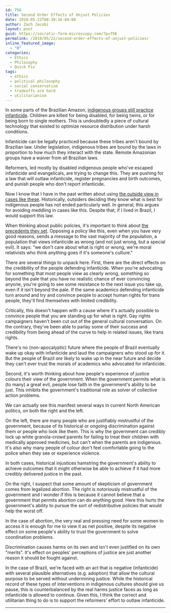 ```yaml
---
id: 756
title: Second Order Effects of Unjust Policies
date: 2018-05-22T08:39:16-04:00
author: Zach Jacobi
layout: post
guid: https://socratic-form-microscopy.com/?p=756
permalink: /2018/05/22/second-order-effects-of-unjust-policies/
inline_featured_image:
  - "0"
categories:
  - Ethics
  - Philosophy
  - Quick Fix
tags:
  - ethics
  - political philosophy
  - social conservatism
  - tradeoffs are hard
  - utilitarianism
---
```


In some parts of the Brazilian Amazon, <a href="https://foreignpolicy.com/2018/04/09/the-right-to-kill-brazil-infanticide/">indigenous groups still practice infanticide</a>. Children are killed for being disabled, for being twins, or for being born to single mothers. This is undoubtedly a piece of cultural technology that existed to optimize resource distribution under harsh conditions.

Infanticide can be legally practiced because these tribes aren't bound by Brazilian law. Under legislation, indigenous tribes are bound by the laws in proportion to how much they interact with the state. Remote Amazonian groups have a waiver from all Brazilian laws.

Reformers, led mostly by disabled indigenous people who've escaped infanticide and evangelicals, are trying to change this. They are pushing for a law that will outlaw infanticide, register pregnancies and birth outcomes, and punish people who don't report infanticide.

Now I know that I have in the past written about using <a href="{{ site.baseurl }}/2017/05/13/medicine-inside-context/">the outside view in cases like these</a>. Historically, outsiders deciding they know what is best for indigenous people has not ended particularly well. In general, this argues for avoiding meddling in cases like this. Despite that, if I lived in Brazil, I would support this law.

When thinking about public policies, it's important to think about <a href="{{ site.baseurl }}/2016/10/16/precedent-utilitarianism-a-primer/">the precedents they set</a>. Opposing a policy like this, even when you have very good reasons, sends a message to the vast majority of the population, a population that views infanticide as wrong (and not just wrong, but a special evil). It says: "we don't care about what is right or wrong, we're moral relativists who think anything goes if it's someone's culture."

There are several things to unpack here. First, there are the direct effects on the credibility of the people defending infanticide. When you're advocating for something that most people view as clearly wrong, something so beyond the pale that you have no realistic chance of ever convincing anyone, you're going to see some resistance to the next issue you take up, even if <em>it</em> isn't beyond the pale. If the same academics defending infanticide turn around and try and convince people to accept human rights for trans people, they'll find themselves with limited credibility.

Critically, this doesn't happen with a cause where it's actually possible to convince people that you are standing up for what is right. Gay rights campaigners haven't been cut out of the general cultural conversation. On the contrary, they've been able to parlay some of their success and credibility from being ahead of the curve to help in related issues, like trans rights.

There's no (non-apocalyptic) future where the people of Brazil eventually wake up okay with infanticide and laud the campaigners who stood up for it. But the people of Brazil <em>are</em> likely to wake up in the near future and decide they can't ever trust the morals of academics who advocated for infanticide.

Second, it's worth thinking about how people's experience of justice colours their view of the government. When the government permits what is (to many) a great evil, people lose faith in the government's ability to be just. This inhibits the government's traditional role as solver of collective action problems.

We can actually see this manifest several ways in current North American politics, on both the right and the left.

On the left, there are many people who are justifiably mistrustful of the government, because of its historical or ongoing discrimination against them or people who look like them. This is why the government can credibly lock up white granola-crowd parents for failing to treat their children with medically approved medicines, but can't when the parents are indigenous. It's also why many people of colour don't feel comfortable going to the police when they see or experience violence.

In both cases, historical injustices hamstring the government's ability to achieve outcomes that it might otherwise be able to achieve if it had more credibly delivered justice in the past.

On the right, I suspect that some amount of skepticism of government comes from legalized abortion. The right is notoriously mistrustful of the government and I wonder if this is because it cannot believe that a government that permits abortion can do anything good. Here this hurts the government's ability to pursue the sort of redistributive policies that would help the worst off.

In the case of abortion, the very real and pressing need for some women to access it is enough for me to view it as net positive, despite its negative effect on some people's ability to trust the government to solve coordination problems.

Discrimination causes harms on its own and isn't even justified on its own "merits". It's effect on peoples' perceptions of justice are just another reason it should be fought against.

In the case of Brazil, we're faced with an act that is negative (infanticide) with several plausible alternatives (e.g. adoption) that allow the cultural purpose to be served without undermining justice. While the historical record of these types of interventions in indigenous cultures should give us pause, this is counterbalanced by the real harms justice faces as long as infanticide is allowed to continue. Given this, I think the correct and utilitarian thing to do is to support the reformers' effort to outlaw infanticide.

<hr class="post-end" />
